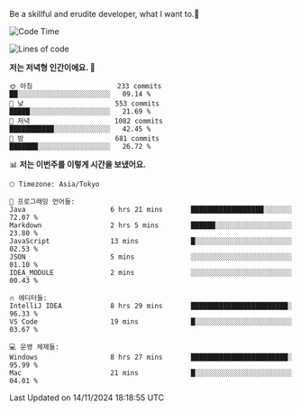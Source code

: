 Be a skillful and erudite developer, what I want to.👶

<!--START_SECTION:waka-->
![Code Time](http://img.shields.io/badge/Code%20Time-1%2C393%20hrs%2048%20mins-blue)

![Lines of code](https://img.shields.io/badge/%EC%A0%80%EB%8A%94%20%EC%97%AC%ED%83%9C%EA%B9%8C%EC%A7%80%20-884.3%20thousand%20%EC%A4%84%EC%9D%98%20%EC%BD%94%EB%93%9C%EB%A5%BC%20%EC%9E%91%EC%84%B1%ED%96%88%EC%96%B4%EC%9A%94.-blue)

**저는 저녁형 인간이에요. 🦉** 

```text
🌞 아침                     233 commits         ██░░░░░░░░░░░░░░░░░░░░░░░   09.14 % 
🌆 낮　                     553 commits         █████░░░░░░░░░░░░░░░░░░░░   21.69 % 
🌃 저녁                     1082 commits        ███████████░░░░░░░░░░░░░░   42.45 % 
🌙 밤　                     681 commits         ███████░░░░░░░░░░░░░░░░░░   26.72 % 
```


📊 **저는 이번주를 이렇게 시간을 보냈어요.** 

```text
🕑︎ Timezone: Asia/Tokyo

💬 프로그래밍 언어들: 
Java                     6 hrs 21 mins       ██████████████████░░░░░░░   72.07 % 
Markdown                 2 hrs 5 mins        ██████░░░░░░░░░░░░░░░░░░░   23.80 % 
JavaScript               13 mins             █░░░░░░░░░░░░░░░░░░░░░░░░   02.53 % 
JSON                     5 mins              ░░░░░░░░░░░░░░░░░░░░░░░░░   01.10 % 
IDEA_MODULE              2 mins              ░░░░░░░░░░░░░░░░░░░░░░░░░   00.43 % 

🔥 에디터들: 
IntelliJ IDEA            8 hrs 29 mins       ████████████████████████░   96.33 % 
VS Code                  19 mins             █░░░░░░░░░░░░░░░░░░░░░░░░   03.67 % 

💻 운영 체제들: 
Windows                  8 hrs 27 mins       ████████████████████████░   95.99 % 
Mac                      21 mins             █░░░░░░░░░░░░░░░░░░░░░░░░   04.01 % 
```


 Last Updated on 14/11/2024 18:18:55 UTC
<!--END_SECTION:waka-->

